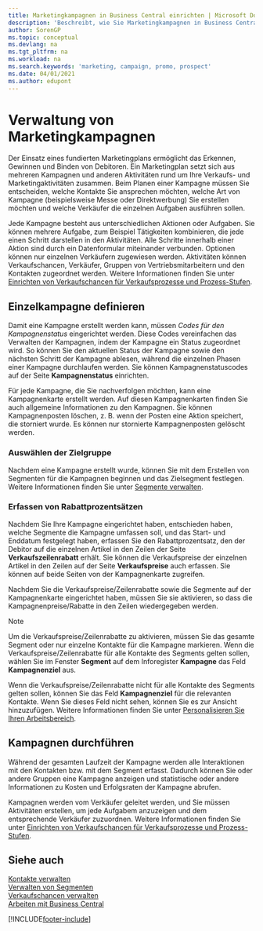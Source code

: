 ```yaml
---
title: Marketingkampagnen in Business Central einrichten | Microsoft Docs
description: 'Beschreibt, wie Sie Marketingkampagnen in Business Central einrichten und ausführen, um potenzielle Kunden zu identifizieren und Kunden zu behalten.'
author: SorenGP
ms.topic: conceptual
ms.devlang: na
ms.tgt_pltfrm: na
ms.workload: na
ms.search.keywords: 'marketing, campaign, promo, prospect'
ms.date: 04/01/2021
ms.author: edupont
---
```

# <a name="managing-marketing-campaigns"></a><a name="managing-marketing-campaigns"></a>Verwaltung von Marketingkampagnen
Der Einsatz eines fundierten Marketingplans ermöglicht das Erkennen, Gewinnen und Binden von Debitoren. Ein Marketingplan setzt sich aus mehreren Kampagnen und anderen Aktivitäten rund um Ihre Verkaufs- und Marketingaktivitäten zusammen. Beim Planen einer Kampagne müssen Sie entscheiden, welche Kontakte Sie ansprechen möchten, welche Art von Kampagne (beispielsweise Messe oder Direktwerbung) Sie erstellen möchten und welche Verkäufer die einzelnen Aufgaben ausführen sollen.

Jede Kampagne besteht aus unterschiedlichen Aktionen oder Aufgaben. Sie können mehrere Aufgabe, zum Beispiel Tätigkeiten kombinieren, die jede einen Schritt darstellen in den Aktivitäten. Alle Schritte innerhalb einer Aktion sind durch ein Datenformular miteinander verbunden. Optionen können nur einzelnen Verkäufern zugewiesen werden. Aktivitäten können Verkaufschancen, Verkäufer, Gruppen von Vertriebsmitarbeitern und den Kontakten zugeordnet werden. Weitere Informationen finden Sie unter [Einrichten von Verkaufschancen für Verkaufsprozesse und Prozess-Stufen](marketing-how-setup-opportunity-sales-cycles-stages.md).

## <a name="defining-individual-campaigns"></a><a name="defining-individual-campaigns"></a>Einzelkampagne definieren
Damit eine Kampagne erstellt werden kann, müssen *Codes für den Kampagnenstatus* eingerichtet werden. Diese Codes vereinfachen das Verwalten der Kampagnen, indem der Kampagne ein Status zugeordnet wird. So können Sie den aktuellen Status der Kampagne sowie den nächsten Schritt der Kampagne ablesen, während die einzelnen Phasen einer Kampagne durchlaufen werden. Sie können Kampagnenstatuscodes auf der Seite **Kampagnenstatus** einrichten.

Für jede Kampagne, die Sie nachverfolgen möchten, kann eine Kampagnenkarte erstellt werden. Auf diesen Kampagnenkarten finden Sie auch allgemeine Informationen zu den Kampagnen.
Sie können Kampagnenposten löschen, z. B. wenn der Posten eine Aktion speichert, die storniert wurde. Es können nur stornierte Kampagnenposten gelöscht werden.

### <a name="selecting-the-target-audience"></a><a name="selecting-the-target-audience"></a>Auswählen der Zielgruppe
Nachdem eine Kampagne erstellt wurde, können Sie mit dem Erstellen von Segmenten für die Kampagnen beginnen und das Zielsegment festlegen. Weitere Informationen finden Sie unter [Segmente verwalten](marketing-segments.md).

### <a name="registering-discount-percentages"></a><a name="registering-discount-percentages"></a>Erfassen von Rabattprozentsätzen
Nachdem Sie Ihre Kampagne eingerichtet haben, entschieden haben, welche Segmente die Kampagne umfassen soll, und das Start- und Enddatum festgelegt haben, erfassen Sie den Rabattprozentsatz, den der Debitor auf die einzelnen Artikel in den Zeilen der Seite **Verkaufszeilenrabatt** erhält. Sie können die Verkaufspreise der einzelnen Artikel in den Zeilen auf der Seite **Verkaufspreise** auch erfassen. Sie können auf beide Seiten von der Kampagnenkarte zugreifen.

 Nachdem Sie die Verkaufspreise/Zeilenrabatte sowie die Segmente auf der Kampagnenkarte eingerichtet haben, müssen Sie sie aktivieren, so dass die Kampagnenpreise/Rabatte in den Zeilen wiedergegeben werden.

> [!NOTE]  
>   Um die Verkaufspreise/Zeilenrabatte zu aktivieren, müssen Sie das gesamte Segment oder nur einzelne Kontakte für die Kampagne markieren. Wenn die Verkaufspreise/Zeilenrabatte für alle Kontakte des Segments gelten sollen, wählen Sie im Fenster **Segment** auf dem Inforegister **Kampagne** das Feld **Kampagnenziel** aus.

Wenn die Verkaufspreise/Zeilenrabatte nicht für alle Kontakte des Segments gelten sollen, können Sie das Feld **Kampagnenziel** für die relevanten Kontakte. Wenn Sie dieses Feld nicht sehen, können Sie es zur Ansicht hinzuzufügen. Weitere Informationen finden Sie unter [Personalisieren Sie Ihren Arbeitsbereich](ui-personalization-user.md).

## <a name="conducting-campaigns"></a><a name="conducting-campaigns"></a>Kampagnen durchführen
Während der gesamten Laufzeit der Kampagne werden alle Interaktionen mit den Kontakten bzw. mit dem Segment erfasst. Dadurch können Sie oder andere Gruppen eine Kampagne anzeigen und statistische oder andere Informationen zu Kosten und Erfolgsraten der Kampagne abrufen.

Kampagnen werden vom Verkäufer geleitet werden, und Sie müssen Aktivitäten erstellen, um jede Aufgabem  anzuzeigen und dem entsprechende Verkäufer zuzuordnen. Weitere Informationen finden Sie unter [Einrichten von Verkaufschancen für Verkaufsprozesse und Prozess-Stufen](marketing-how-setup-opportunity-sales-cycles-stages.md).

## <a name="see-also"></a><a name="see-also"></a>Siehe auch
[Kontakte verwalten](marketing-contacts.md)  
[Verwalten von Segmenten](marketing-segments.md)  
[Verkaufschancen verwalten](marketing-manage-sales-opportunities.md)  
[Arbeiten mit Business Central](ui-work-product.md)  


[!INCLUDE[footer-include](includes/footer-banner.md)]
